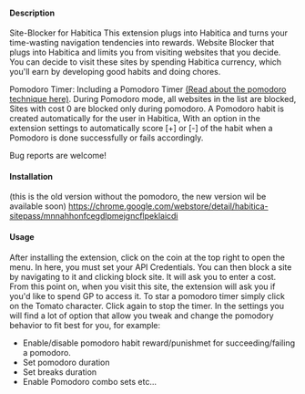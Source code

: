 #### Description
Site-Blocker for Habitica This extension plugs into Habitica and turns your time-wasting navigation tendencies into rewards.
Website Blocker that plugs into Habitica and limits you from visiting websites that you decide.
You can decide to visit these sites by spending Habitica currency, which you'll earn by developing good habits and doing chores.

Pomodoro Timer:
Including a Pomodoro Timer [(Read about the pomodoro technique here)](https://habitica.fandom.com/wiki/Pomodoro).
During Pomodoro mode, all websites in the list are blocked, Sites with cost 0 are blocked only during pomodoro.
A Pomodoro habit is created automatically for the user in Habitica, With an option in the extension settings to automatically score [+] or [-] of the habit when a Pomodoro is done successfully or fails accordingly.

Bug reports are welcome!

#### Installation
(this is the old version without the pomodoro, the new version wil be available soon)
https://chrome.google.com/webstore/detail/habitica-sitepass/mnnahhonfcegdlpmejgncflpeklaicdi

#### Usage
After installing the extension, click on the coin at the top right to open the menu. In here, you must set your API Credentials. 
You can then block a site by navigating to it and clicking block site. It will ask you to enter a cost.
From this point on, when you visit this site, the extension will ask you if you'd like to spend GP to access it.
To star a pomodoro timer simply click on the Tomato character. Click again to stop the timer.
In the settings you will find a lot of option that allow you tweak and change the pomodory behavior to fit best for you, for example:
- Enable/disable pomodoro habit reward/punishmet for succeeding/failing a pomodoro.
- Set pomodoro duration
- Set breaks duration
- Enable Pomodoro combo sets etc...
